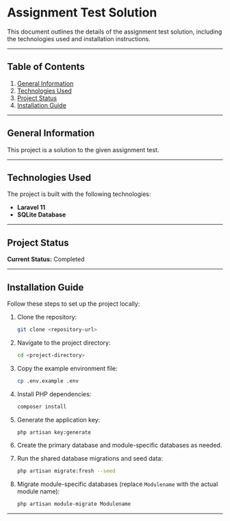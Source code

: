 # Assignment Test Solution

This document outlines the details of the assignment test solution, including the technologies used and installation instructions.

---

## Table of Contents
1. [General Information](#general-information)
2. [Technologies Used](#technologies-used)
3. [Project Status](#project-status)
4. [Installation Guide](#installation-guide)

---

## General Information
This project is a solution to the given assignment test.

---

## Technologies Used
The project is built with the following technologies:
- **Laravel 11**
- **SQLite Database**

---

## Project Status
**Current Status:** Completed

---

## Installation Guide
Follow these steps to set up the project locally:

1. Clone the repository:
   ```bash
   git clone <repository-url>
   ```

2. Navigate to the project directory:
   ```bash
   cd <project-directory>
   ```

3. Copy the example environment file:
   ```bash
   cp .env.example .env
   ```
   
4. Install PHP dependencies:
   ```bash
   composer install

5. Generate the application key:
   ```bash
   php artisan key:generate
   ```

6. Create the primary database and module-specific databases as needed.

7. Run the shared database migrations and seed data:
   ```bash
   php artisan migrate:fresh --seed
   ```

8. Migrate module-specific databases (replace `Modulename` with the actual module name):
   ```bash
   php artisan module-migrate Modulename
   ```

---
